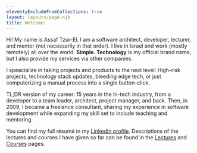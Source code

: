 ```yaml
---
eleventyExcludeFromCollections: true
layout: layouts/page.njk
title: Welcome!
---
```


Hi! My name is Assaf Tzur-El. I am a software architect, developer, lecturer, and mentor (not necessarily in that order). I live in Israel and work (mostly remotely) all over the world. **Simple. Technology** is my official brand name, but I also provide my services via other companies.

I speacialize in taking projects and products to the next level: High-risk projects, technology stack updates, bleeding edge tech, or just computerizing a manual process into a single button-click.

TL;DR version of my career: 15 years in the hi-tech industry, from a developer to a team leader, architect, project manager, and back. Then, in 2009, I became a freelance consultant, sharing my experience in software development while expanding my skill set to include teaching and mentoring.

You can find my full résumé in my [LinkedIn profile](https://www.linkedin.com/in/assaftzurel/). Descriptions of the lectures and courses I have given so far can be found in the [Lectures](/lectures) and [Courses](/courses) pages.